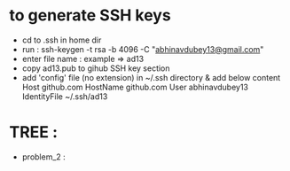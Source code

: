 

# to generate SSH keys
- cd to .ssh in home dir
- run : ssh-keygen -t rsa -b 4096 -C "abhinavdubey13@gmail.com"
- enter file name : example => ad13
- copy ad13.pub to gihub SSH key section
- add 'config' file (no extension) in ~/.ssh directory & add below content
    Host github.com
    HostName github.com
    User abhinavdubey13
    IdentityFile ~/.ssh/ad13

# TREE :
- problem_2 : 
